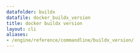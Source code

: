 ```yaml
---
datafolder: buildx
datafile: docker_buildx_version
title: docker buildx version
layout: cli
aliases:
- /engine/reference/commandline/buildx_version/
---
```


<!--
此页面是根据 Docker 源代码自动生成的。如果您想建议更改此处显示的文本，请在 GitHub 上的源代码仓库中打开一个工单或拉取请求：

https://github.com/docker/buildx
-->
